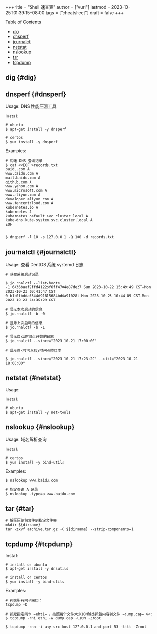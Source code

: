 +++
title = "Shell 速查表"
author = ["vuri"]
lastmod = 2023-10-25T01:39:15+08:00
tags = ["cheatsheet"]
draft = false
+++

<div class="ox-hugo-toc toc">

<div class="heading">Table of Contents</div>

- [dig](#dig)
- [dnsperf](#dnsperf)
- [journalctl](#journalctl)
- [netstat](#netstat)
- [nslookup](#nslookup)
- [tar](#tar)
- [tcpdump](#tcpdump)

</div>
<!--endtoc-->


## dig {#dig}


## dnsperf {#dnsperf}

Usage: DNS 性能压测工具

Install:

```shell
# ubuntu
$ apt-get install -y dnsperf

# centos
$ yum install -y dnsperf
```

Examples:

```shell
# 构造 DNS 查询记录
$ cat <<EOF >records.txt
baidu.com A
www.baidu.com A
mail.baidu.com A
github.com A
www.yahoo.com A
www.microsoft.com A
www.aliyun.com A
developer.aliyun.com A
www.tencentcloud.com A
kubernetes.io A
kubernetes A
kubernetes.default.svc.cluster.local A
kube-dns.kube-system.svc.cluster.local A
EOF


$ dnsperf -l 10 -s 127.0.0.1 -Q 100 -d records.txt
```


## journalctl {#journalctl}

Usage: 查看 CentOS 系统 systemd 日志

```shell
# 获取系统启动记录

$ journalctl --list-boots
-1 6436baaf9ffd4122bf6ff4704e87de27 Sun 2023-10-22 15:49:49 CST—Mon 2023-10-23 10:41:47 CST
0 b1b0fbdda6344d91815684bd6a910281 Mon 2023-10-23 10:44:09 CST—Mon 2023-10-23 14:35:29 CST

# 显示本次启动的信息
$ journalctl -b -0

# 显示上次启动的信息
$ journalctl -b -1

# 显示自xx时间点开始的日志
$ journalctl --since="2023-10-21 17:00:00"

# 显示自x时间点到y时间点的日志

$ journalctl --since="2023-10-21 17:23:29" --util="2023-10-21 18:00:00"
```


## netstat {#netstat}

Usage:

Install:

```shell
# ubuntu
$ apt-get install -y net-tools
```


## nslookup {#nslookup}

Usage: 域名解析查询

Install:

```shell
# centos
$ yum install -y bind-utils
```

Examples:

```shell
$ nslookup www.baidu.com

# 指定查询 A 记录
$ nslookup -type=a www.baidu.com
```


## tar {#tar}

```shell
# 解压压缩包文件到指定文件夹
mkdir ${dirname}
tar -zxvf archive.tar.gz -C ${dirname} --strip-components=1
```


## tcpdump {#tcpdump}

Install:

```shell
# install on ubuntu
$ apt-get install -y dnsutils

# install on centos
$ yum install -y bind-utils
```

Examples:

```shell
# 列出所有网卡接口：
tcpdump -D

# 抓取指定网卡 =eht1= ，按照每个文件大小10M输出抓包内容到文件 =dump.cap= 中：
$ tcpdump -nni eth1 -w dump.cap -C10M -Zroot

$ tcpdump -nnn -i any src host 127.0.0.1 and port 53 -tttt -Zroot
```
